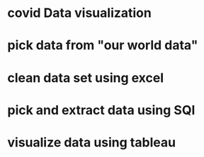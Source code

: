 # covid Data  visualization
# pick data from "our world data"
# clean data set using excel 
# pick and extract data using SQl 
# visualize  data using tableau
